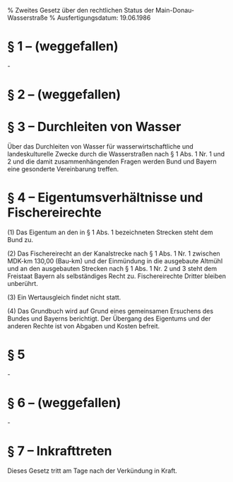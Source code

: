 % Zweites Gesetz über den rechtlichen Status der Main-Donau-Wasserstraße
% Ausfertigungsdatum: 19.06.1986
 
# § 1 – (weggefallen)

\-

# § 2 – (weggefallen)

# § 3 – Durchleiten von Wasser

Über das Durchleiten von Wasser für wasserwirtschaftliche und landeskulturelle Zwecke durch die Wasserstraßen nach § 1 Abs. 1 Nr. 1 und 2 und die damit zusammenhängenden Fragen werden Bund und Bayern eine gesonderte Vereinbarung treffen.

# § 4 – Eigentumsverhältnisse und Fischereirechte

(1) Das Eigentum an den in § 1 Abs. 1 bezeichneten Strecken steht dem Bund zu.

(2) Das Fischereirecht an der Kanalstrecke nach § 1 Abs. 1 Nr. 1 zwischen MDK-km 130,00 (Bau-km) und der Einmündung in die ausgebaute Altmühl und an den ausgebauten Strecken nach § 1 Abs. 1 Nr. 2 und 3 steht dem Freistaat Bayern als selbständiges Recht zu. Fischereirechte Dritter bleiben unberührt.

(3) Ein Wertausgleich findet nicht statt.

(4) Das Grundbuch wird auf Grund eines gemeinsamen Ersuchens des Bundes und Bayerns berichtigt. Der Übergang des Eigentums und der anderen Rechte ist von Abgaben und Kosten befreit.

# § 5

\-

# § 6 – (weggefallen)

\-

# § 7 – Inkrafttreten

Dieses Gesetz tritt am Tage nach der Verkündung in Kraft.
